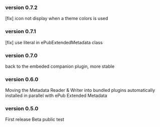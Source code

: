 ### version 0.7.2
[fix] icon not display when a theme colors is used

### version 0.7.1
[fix] use literal in ePubExtendedMetadata class

### version 0.7.0
back to the embeded companion plugin, more stable

### version 0.6.0
Moving the Metadata Reader & Writer into bundled plugins automatically installed in parallel with ePub Extended Metadata

### version 0.5.0
First release
Beta public test
